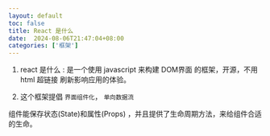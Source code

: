 ```yaml
---
layout: default
toc: false
title: React 是什么
date:  2024-08-06T21:47:04+08:00
categories: ['框架']
---
```


1. react 是什么 : 是一个使用 javascript 来构建 DOM界面 的框架，开源，不用 html 超链接 刷新影响应用的体验。


2. 这个框架提倡 `界面组件化`， `单向数据流`

组件能保存状态(State)和属性(Props) ，并且提供了生命周期方法，来给组件合适的生命。

